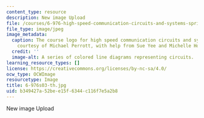 ```yaml
---
content_type: resource
description: New image Upload
file: /courses/6-976-high-speed-communication-circuits-and-systems-spring-2003/b349427a52bee15f6344c116f7e5a2b8_6-976s03-th.jpg
file_type: image/jpeg
image_metadata:
  caption: The course logo for high speed communication circuits and systems. (Image
    courtesy of Michael Perrott, with help from Sue Yee and Michelle Ho.)
  credit: ''
  image-alt: A series of colored line diagrams representing circuits.
learning_resource_types: []
license: https://creativecommons.org/licenses/by-nc-sa/4.0/
ocw_type: OCWImage
resourcetype: Image
title: 6-976s03-th.jpg
uid: b349427a-52be-e15f-6344-c116f7e5a2b8
---
```

New image Upload